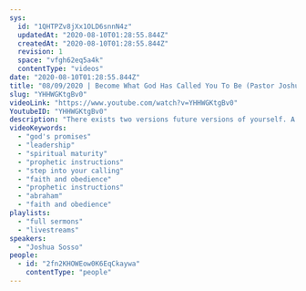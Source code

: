 ```yaml
---
sys:
  id: "1QHTPZv8jXx1OLD6snnN4z"
  updatedAt: "2020-08-10T01:28:55.844Z"
  createdAt: "2020-08-10T01:28:55.844Z"
  revision: 1
  space: "vfgh62eq5a4k"
  contentType: "videos"
date: "2020-08-10T01:28:55.844Z"
title: "08/09/2020 | Become What God Has Called You To Be (Pastor Joshua Sosso)"
slug: "YHHWGKtgBv0"
videoLink: "https://www.youtube.com/watch?v=YHHWGKtgBv0"
YoutubeID: "YHHWGKtgBv0"
description: "There exists two versions future versions of yourself. A version of you that obeyed and followed God and a version of you that didn't. You need to ask yourself what that looks like and whether you are moving towards a future you will be proud of. This sermon was delivered by Pastor Josh Sosso at Freedom Fellowship Church International on August 9, 2020.\n"
videoKeywords:
  - "god's promises"
  - "leadership"
  - "spiritual maturity"
  - "prophetic instructions"
  - "step into your calling"
  - "faith and obedience"
  - "prophetic instructions"
  - "abraham"
  - "faith and obedience"
playlists:
  - "full sermons"
  - "livestreams"
speakers:
  - "Joshua Sosso"
people:
  - id: "2fn2KHOWEow0K6EqCkaywa"
    contentType: "people"
---
```


